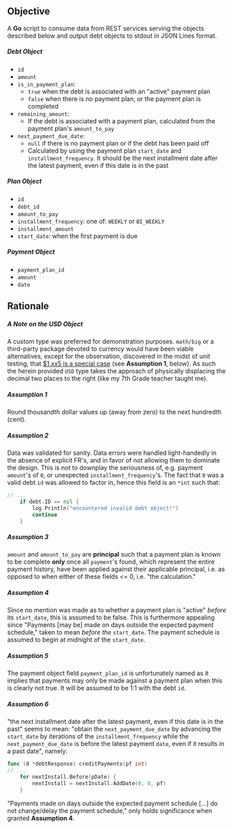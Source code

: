## Objective
A **Go** script to consume data from REST services serving the objects described below and output debt objects to stdout in JSON Lines format.
##### Debt Object
* `id`
* `amount`
* `is_in_payment_plan`:
    * `true` when the debt is associated with an "active" payment plan
    * `false` when there is no payment plan, or the payment plan is completed
* `remaining_amount`:
    * If the debt is associated with a payment plan, calculated from the payment plan's `amount_to_pay`
* `next_payment_due_date`: 
    * `null` if there is no payment plan or if the debt has been paid off 
    * Calculated by using the payment plan `start_date` and `installment_frequency`. It should be the next installment date after the latest payment, even if this date is in the past
##### Plan Object
* `id`
* `debt_id`
* `amount_to_pay`
* `installment_frequency`: one of: `WEEKLY` or `BI_WEEKLY`
* `installment_amount`
* `start_date`: when the first payment is due
##### Payment Object
* `payment_plan_id`
* `amount`
* `date`
## Rationale
##### A Note on the USD Object
A custom type was preferred for demonstration purposes. `math/big` or a third-party package devoted to currency would have been viable alternatives, except for the observation, discovered in the midst of unit testing, that [$1.xx5 is a special case](https://play.golang.org/p/Hr_WKI1eQLJ) (see **Assumption 1**, below). As such the herein provided `USD` type takes the approach of physically displacing the decimal two places to the right (like my 7th Grade teacher taught me). 
##### Assumption 1
Round thousandth dollar values up (away from zero) to the next hundredth (cent).
##### Assumption 2
Data was validated for sanity. Data errors were handled light-handedly in the absence of explicit FR's, and in favor of not allowing them to dominate the design. This is not to downplay the seriousness of, e.g. payment `amount`'s of `0`, or unexpected `installment_frequency`'s. The fact that `0` was a valid debt `id` was allowed to factor in, hence this field is an `*int` such that:
```go
// ...
    if debt.ID == nil {
        log.Println("encountered invalid debt object!")
        continue
    }
```
##### Assumption 3
`amount` and `amount_to_pay` are **principal** such that a payment plan is known to be complete **only** once all `payment`'s found, which represent the entire payment history, have been applied against their applicable principal, i.e. as opposed to when either of these fields <= 0, i.e. "the calculation."
##### Assumption 4
Since no mention was made as to whether a payment plan is "active" _before_ its `start_date`, this is assumed to be false. This is furthermore appealing since "Payments [may be] made on days outside the expected payment schedule," taken to mean _before the_ `start_date`. The payment schedule is assumed to begin at midnight of the `start_date`.
##### Assumption 5
The payment object field `payment_plan_id` is unfortunately named as it implies that payments may only be made against a payment plan when this is clearly not true. It will be assumed to be 1:1 with the debt `id`.
##### Assumption 6
"the next installment date after the latest payment, even if this date is in the past" seems to mean: "obtain the `next_payment_due_date` by advancing the `start_date` by iterations of the `installment_frequency` while the `next_payment_due_date` is before the latest payment `date`, even if it results in a past date", namely:
```go
func (d *debtResponse) creditPayments(pf int)
// ...
    for nextInstall.Before(pDate) {
        nextInstall = nextInstall.AddDate(0, 0, pf)
    }
```
"Payments made on days outside the expected payment schedule [...] do not change/delay the payment schedule," only holds significance when granted **Assumption 4**.
